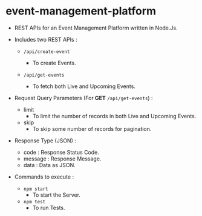 # event-management-platform

* REST APIs for an Event Management Platform written in Node.Js.

* Includes two REST APIs :
  - `/api/create-event`
      - To create Events.

  - `/api/get-events`
      - To fetch both Live and Upcoming Events.

* Request Query Parameters (For **GET** `/api/get-events`) :
  - limit
      - To limit the number of records in both Live and Upcoming Events.
  - skip
      - To skip some number of records for pagination.

* Response Type (JSON) :
  - code    : Response Status Code.
  - message : Response Message.
  - data    : Data as JSON.

* Commands to execute :
  - `npm start`
      - To start the Server.
  - `npm test`
      - To run Tests.
